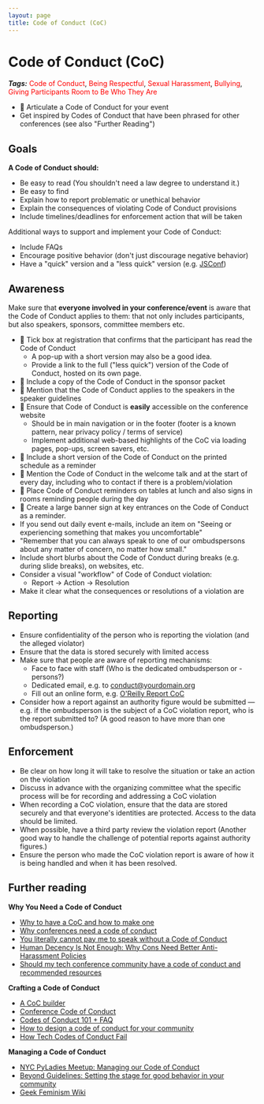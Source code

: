 ```yaml
---
layout: page
title: Code of Conduct (CoC)
---
```


# Code of Conduct (CoC)

***Tags:*** <span style="color:red"> Code of Conduct</span>, <span style="color:red"> Being Respectful</span>, <span style="color:red"> Sexual Harassment</span>, <span style="color:red"> Bullying</span>, <span style="color:red"> Giving Participants Room to Be Who They Are</span>

 - 🍎 Articulate a Code of Conduct for your event
  - Get inspired by Codes of Conduct that have been phrased for other conferences (see also "Further Reading")
 
## Goals

**A Code of Conduct should:**
- Be easy to read (You shouldn't need a law degree to understand it.)
- Be easy to find
- Explain how to report problematic or unethical behavior	
- Explain the consequences of violating Code of Conduct provisions
- Include timelines/deadlines for enforcement action that will be taken

Additional ways to support and implement your Code of Conduct:
- Include FAQs
- Encourage positive behavior (don't just discourage negative behavior)
- Have a "quick" version and a "less quick" version (e.g. [JSConf](http://jsconf.com/codeofconduct.html))

## Awareness

Make sure that **everyone involved in your conference/event** is aware that the Code of Conduct applies to them: that not only includes participants, but also speakers, sponsors, committee members etc.

 - 🍎 Tick box at registration that confirms that the participant has read the Code of Conduct
     - A pop-up with a short version may also be a good idea.
     - Provide a link to the full ("less quick") version of the Code of Conduct, hosted on its own page.
 - 🍎 Include a copy of the Code of Conduct in the sponsor packet
 - 🍎 Mention that the Code of Conduct applies to the speakers in the speaker guidelines
 - 🍎 Ensure that Code of Conduct is **easily** accessible on the conference website
   - Should be in main navigation or in the footer (footer is a known pattern, near privacy policy / terms of service)
   - Implement additional web-based highlights of the CoC via loading pages, pop-ups, screen savers, etc.
 - 🍎 Include a short version of the Code of Conduct on the printed schedule as a reminder
 - 🍎 Mention the Code of Conduct in the welcome talk and at the start of every day, including who to contact if there is a problem/violation
 - 🍎 Place Code of Conduct reminders on tables at lunch and also signs in rooms reminding people during the day
 - 🍎 Create a large banner sign at key entrances on the Code of Conduct as a reminder.
 - If you send out daily event e-mails, include an item on &quot;Seeing or experiencing something that makes you uncomfortable&quot;
  - &quot;Remember that you can always speak to one of our ombudspersons about any matter of concern, no matter how small.&quot;
- Include short blurbs about the Code of Conduct during breaks (e.g. during slide breaks), on websites, etc. 
- Consider a visual &quot;workflow&quot; of Code of Conduct violation:
  - Report -&gt; Action -&gt; Resolution
- Make it clear what the consequences or resolutions of a violation are

## Reporting

- Ensure confidentiality of the person who is reporting the violation (and the alleged violator)
- Ensure that the data is stored securely with limited access
- Make sure that people are aware of reporting mechanisms:
  - Face to face with staff (Who is the dedicated ombudsperson or -persons?)
  - Dedicated email, e.g. to conduct@yourdomain.org
  - Fill out an online form, e.g. [O'Reilly Report CoC](http://www.oreilly.com/conferences/report-code-of-conduct.html)
- Consider how a report against an authority figure would be submitted — e.g. if the ombudsperson is the subject of a CoC violation report, who is the report submitted to? (A good reason to have more than one ombudsperson.)


## Enforcement

- Be clear on how long it will take to resolve the situation or take an action on the violation
- Discuss in advance with the organizing committee what the specific process will be for recording and addressing a CoC violation
- When recording a CoC violation, ensure that the data are stored securely and that everyone&#39;s identities are protected. Access to the data should be limited.
- When possible, have a third party review the violation report (Another good way to handle the challenge of potential reports against authority figures.)
- Ensure the person who made the CoC violation report is aware of how it is being handled and when it has been resolved.


## Further reading

**Why You Need a Code of Conduct**
- [Why to have a CoC and how to make one](http://incisive.nu/2014/codes-of-conduct/)
- [Why conferences need a code of conduct](https://jacobian.org/writing/codes-of-conduct/)
- [You literally cannot pay me to speak without a Code of Conduct](http://rachelnabors.com/2015/09/01/code-of-conduct/)
- [Human Decency Is Not Enough: Why Cons Need Better Anti-Harassment Policies](https://www.wired.com/2013/07/convention-harassment-comic-con/)
- [Should my tech conference community have a code of conduct and recommended resources](http://wunder.schoenaberselten.com/2016/02/17/should-my-tech-conference-community-have-a-code-of-conduct-recommended-resources/)

**Crafting a Code of Conduct**
- [A CoC builder](http://codeofconduct.io)
- [Conference Code of Conduct](http://confcodeofconduct.com/)
- [Codes of Conduct 101 + FAQ](https://www.ashedryden.com/blog/codes-of-conduct-101-faq)
- [How to design a code of conduct for your community](https://adainitiative.org/2014/02/18/howto-design-a-code-of-conduct-for-your-community/)
- [How Tech Codes of Conduct Fail](https://medium.com/@gusseting/tech-codes-of-conduct-e4e05c6f539f)

**Managing a Code of Conduct**
- [NYC PyLadies Meetup: Managing our Code of Conduct](https://reshamas.github.io/managing-our-code-of-conduct/)
- [Beyond Guidelines: Setting the stage for good behavior in your community](http://cmxhub.com/article/beyond-guidelines-setting-the-stage-for-good-behavior-in-your-community/)
- [Geek Feminism Wiki](http://geekfeminism.wikia.com/wiki/Conference_anti-harassment/Responding_to_reports)

